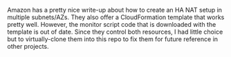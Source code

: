 Amazon has a pretty nice write-up about how to create an HA NAT setup in multiple subnets/AZs.  They also offer a CloudFormation template that works pretty well.  However, the monitor script code that is downloaded  with the template is out of date.  Since they control both resources, I had little choice but to virtually-clone them into this repo to fix them for future reference in other projects.

